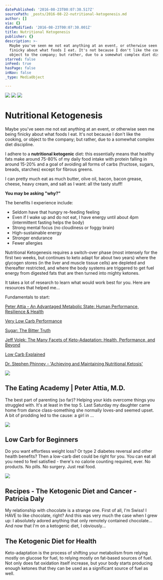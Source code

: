 ```yaml
---
datePublished: '2016-08-23T00:07:30.517Z'
sourcePath: _posts/2016-08-22-nutritional-ketogenesis.md
author: []
via: {}
dateModified: '2016-08-23T00:07:30.001Z'
title: Nutritional Ketogenesis
publisher: {}
description: >-
  Maybe you've seen me not eat anything at an event, or otherwise seen me being
  finicky about what foods I eat. It's not because I don't like the cooking, or
  object to the company; but rather, due to a somewhat complex diet discipline.
starred: false
inFeed: true
hasPage: false
inNav: false
_type: MediaObject

---
```

![](https://the-grid-user-content.s3-us-west-2.amazonaws.com/2f7e239a-fe62-4af7-a232-7b12a8562fae.jpg)
![](https://the-grid-user-content.s3-us-west-2.amazonaws.com/8ae6e04b-bdb4-40ef-81a5-2660d269825f.jpg)
![](https://the-grid-user-content.s3-us-west-2.amazonaws.com/0ae45107-ea57-459f-a6b8-3a37de4c5fc1.jpg)

# Nutritional Ketogenesis

Maybe you've seen me not eat anything at an event, or otherwise seen me being finicky about what foods I eat. It's not because I don't like the cooking, or object to the company; but rather, due to a somewhat complex diet discipline.

I adhere to a **nutritional ketogenic** diet: this essentially means that healthy fats make around 75-80% of my daily food intake with protein falling in around 15-20% and a goal of avoiding all forms of carbs (fructose, sugars, breads, starches) except for fibrous greens.

I can pretty much eat as much butter, olive oil, bacon, bacon grease, cheese, heavy cream, and salt as I want: all the tasty stuff!

**You may be asking "why?"**

The benefits I experience include:

* Seldom have that hungry re-feeding feeling
* Even if I wake up and do not eat, I have energy until about 4pm (intermittent fasting helps the body)
* Strong mental focus (no cloudiness or foggy brain)
* High-sustainable energy
* Stronger endurance
* Fewer allergies

Nutritional Ketogenesis requires a switch-over phase (most intensely for the first two weeks, but continues to keto adapt for about two years) where the glycogen stores (in the liver and muscle tissue cells) are depleted and thereafter restricted, and where the body systems are triggered to get fuel energy from digested fats that are then turned into mighty ketones.

It takes a lot of research to learn what would work best for you. Here are resources that helped me...

Fundamentals to start:

[Peter Attia - An Advantaged Metabolic State: Human Performance, Resilience & Health][0]

[Very Low Carb Performance][1]

[Sugar: The Bitter Truth][2]

[Jeff Volek: The Many Facets of Keto-Adaptation: Health, Performance, and Beyond][3]

[Low Carb Explained][4]

[Dr. Stephen Phinney - 'Achieving and Maintaining Nutritional Ketosis'][5]

<article style=""><img src="https://s3-us-west-2.amazonaws.com/the-grid-img/p/721bad081f8bebacf49116a80a12a3aa54e9c5c3.jpg" /><h1>The Eating Academy | Peter Attia, M.D.</h1><p>The best part of parenting (so far)? Helping your kids overcome things you struggled with. It's at least in the top 5. Last Saturday my daughter came home from dance class-something she normally loves-and seemed upset. A bit of prodding led to the cause: a girl in ...</p></article>

<article style=""><img src="https://s3-us-west-2.amazonaws.com/the-grid-img/p/7359fc4feb3453d1bd31602277fd3f0deca8c6ef.jpg" /><h1>Low Carb for Beginners</h1><p>Do you want effortless weight loss? Or type 2 diabetes reversal and other health benefits? Then a low-carb diet could be right for you. You can eat all you need to feel satisfied - there's no calorie counting required, ever. No products. No pills. No surgery. Just real food.</p></article>

<article style=""><img src="https://s3-us-west-2.amazonaws.com/the-grid-img/p/169ea3b4a0b0553238d5d43a26264f7c1f5280bf.jpg" /><h1>Recipes - The Ketogenic Diet and Cancer - Patricia Daly</h1><p>My relationship with chocolate is a strange one. First of all, I'm Swiss! I HAVE to like chocolate, right? And this was very much the case when I grew up: I absolutely adored anything that only remotely contained chocolate... And now that I'm on a ketogenic diet, I obviously...</p></article>

<article style=""><h1>The Ketogenic Diet for Health</h1><p>Keto-adaptation is the process of shifting your metabolism from relying mostly on glucose for fuel, to relying mostly on fat-based sources of fuel. Not only does fat oxidation itself increase, but your body starts producing enough ketones that they can be used as a significant source of fuel as well.</p></article>



[0]: https://www.youtube.com/watch?v=NqwvcrA7oe8
[1]: https://www.youtube.com/watch?v=hB7aGnfLB-8
[2]: https://www.youtube.com/watch?v=dBnniua6-oM
[3]: https://www.youtube.com/watch?v=n8BY4fyLvZc
[4]: https://www.youtube.com/watch?v=kaquSijXJkQ
[5]: https://www.youtube.com/watch?v=2KYYnEAYCGk